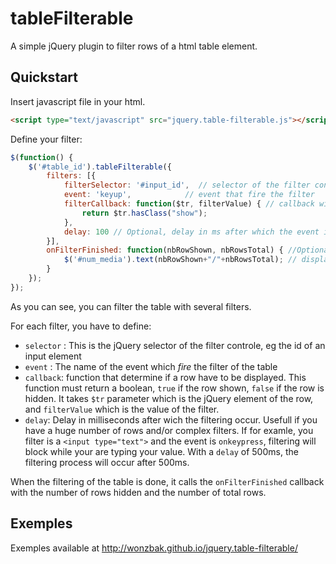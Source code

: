 # tableFilterable
A simple jQuery plugin to filter rows of a html table element.

## Quickstart
Insert javascript file in your html.

```html
<script type="text/javascript" src="jquery.table-filterable.js"></script>
```

Define your filter:

```javascript
$(function() {
    $('#table_id').tableFilterable({
        filters: [{
            filterSelector: '#input_id',  // selector of the filter controle (may be an input element)
            event: 'keyup',            // event that fire the filter
            filterCallback: function($tr, filterValue) { // callback wich determine if a row is shown or not
                return $tr.hasClass("show");
            },
            delay: 100 // Optional, delay in ms after which the event is fire.
        }],
        onFilterFinished: function(nbRowShown, nbRowsTotal) { //Optional, callback called at the end of filter process
            $('#num_media').text(nbRowShown+"/"+nbRowsTotal); // display the number of rows shown and the total
        }
    });
});
```

As you can see, you can filter the table with several filters.

For each filter, you have to define:

- `selector` : This is the jQuery selector of the filter controle, eg the id of an input element
- `event` : The name of the event which *fire* the filter of the table
- `callback`: function that determine if a row have to be displayed. This function must return a boolean, `true` if the row shown, `false` if the row is hidden. It takes `$tr` parameter which is the jQuery element of the row, and `filterValue` which is the value of the filter.
- `delay`: Delay in milliseconds after wich the filtering occur. Usefull if you have a huge number of rows and/or complex filters. If for examle, you filter is a `<input type="text">` and the event is `onkeypress`, filtering will block while your are typing your value. With a `delay` of 500ms, the filtering process will occur after 500ms.

When the filtering of the table is done, it calls the `onFilterFinished` callback
with the number of rows hidden and the number of total rows.


## Exemples
Exemples available at <http://wonzbak.github.io/jquery.table-filterable/>
